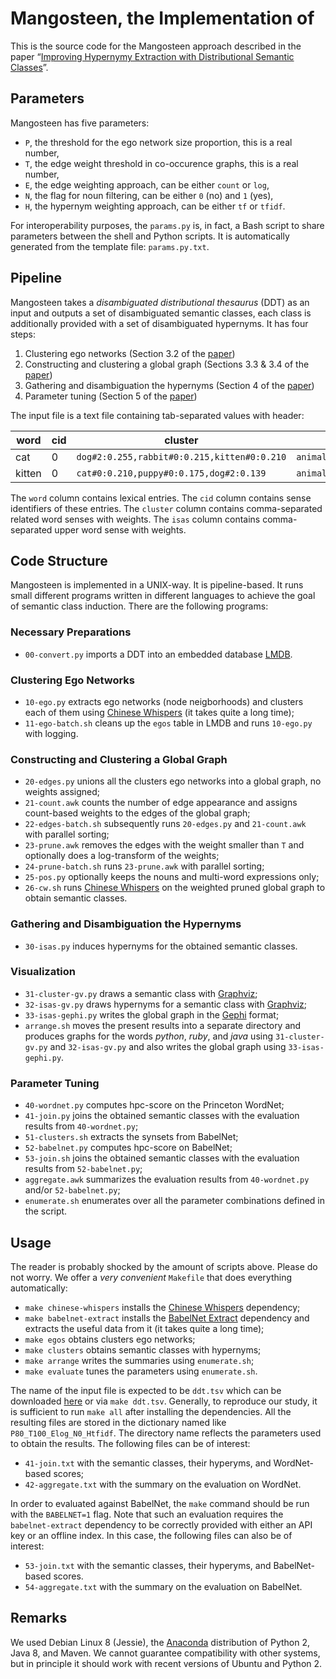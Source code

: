 # Mangosteen, the Implementation of

This is the source code for the Mangosteen approach described in the paper “[Improving Hypernymy Extraction with Distributional Semantic Classes](https://arxiv.org/abs/1711.02918)”.

## Parameters

Mangosteen has five parameters:

* `P`, the threshold for the ego network size proportion, this is a real number,
* `T`, the edge weight threshold in co-occurence graphs, this is a real number,
* `E`, the edge weighting approach, can be either `count` or `log`,
* `N`, the flag for noun filtering, can be either `0` (no) and `1` (yes),
* `H`, the hypernym weighting approach, can be either `tf` or `tfidf`.

For interoperability purposes, the `params.py` is, in fact, a Bash script to share parameters between the shell and Python scripts. It is automatically generated from the template file: `params.py.txt`.

## Pipeline

Mangosteen takes a *disambiguated distributional thesaurus* (DDT) as an input and outputs a set of disambiguated semantic classes, each class is additionally provided with a set of disambiguated hypernyms. It has four steps:

1. Clustering ego networks (Section 3.2 of the [paper])
2. Constructing and clustering a global graph (Sections 3.3 & 3.4 of the [paper])
3. Gathering and disambiguation the hypernyms (Section 4 of the [paper])
4. Parameter tuning (Section 5 of the [paper])

The input file is a text file containing tab-separated values with header:

|word|cid|cluster|isas|
|----|---|-------|----|
|cat|0|`dog#2:0.255,rabbit#0:0.215,kitten#0:0.210`|`animal#0:24.501,wildlife#0:5.885,mammal#0`|
|kitten|0|`cat#0:0.210,puppy#0:0.175,dog#2:0.139`|`animal#0:9.875,wildlife#0:1.774,mammal#0:1.718`|

The `word` column contains lexical entries. The `cid` column contains sense identifiers of these entries. The `cluster` column contains comma-separated related word senses with weights. The `isas` column contains comma-separated upper word sense with weights.

## Code Structure

Mangosteen is implemented in a UNIX-way. It is pipeline-based. It runs small different programs written in different languages to achieve the goal of semantic class induction. There are the following programs:

### Necessary Preparations

* `00-convert.py` imports a DDT into an embedded database [LMDB](https://symas.com/lmdb/).

### Clustering Ego Networks

* `10-ego.py` extracts ego networks (node neigborhoods) and clusters each of them using [Chinese Whispers] (it takes quite a long time);
* `11-ego-batch.sh` cleans up the `egos` table in LMDB and runs `10-ego.py` with logging.

### Constructing and Clustering a Global Graph

* `20-edges.py` unions all the clusters ego networks into a global graph, no weights assigned;
* `21-count.awk` counts the number of edge appearance and assigns count-based weights to the edges of the global graph;
* `22-edges-batch.sh` subsequently runs `20-edges.py` and `21-count.awk` with parallel sorting;
* `23-prune.awk` removes the edges with the weight smaller than `T` and optionally does a log-transform of the weights;
* `24-prune-batch.sh` runs `23-prune.awk` with parallel sorting;
* `25-pos.py` optionally keeps the nouns and multi-word expressions only;
* `26-cw.sh` runs [Chinese Whispers] on the weighted pruned global graph to obtain semantic classes.

### Gathering and Disambiguation the Hypernyms

* `30-isas.py` induces hypernyms for the obtained semantic classes.

### Visualization

* `31-cluster-gv.py` draws a semantic class with [Graphviz](https://www.graphviz.org/);
* `32-isas-gv.py` draws hypernyms for a semantic class with [Graphviz](https://www.graphviz.org/);
* `33-isas-gephi.py` writes the global graph in the [Gephi](https://gephi.org/) format;
* `arrange.sh` moves the present results into a separate directory and produces graphs for the words *python*, *ruby*, and *java* using `31-cluster-gv.py` and `32-isas-gv.py` and also writes the global graph using `33-isas-gephi.py`.

### Parameter Tuning

* `40-wordnet.py` computes hpc-score on the Princeton WordNet;
* `41-join.py` joins the obtained semantic classes with the evaluation results from `40-wordnet.py`;
* `51-clusters.sh` extracts the synsets from BabelNet;
* `52-babelnet.py` computes hpc-score on BabelNet;
* `53-join.sh` joins the obtained semantic classes with the evaluation results from `52-babelnet.py`;
* `aggregate.awk` summarizes the evaluation results from `40-wordnet.py` and/or `52-babelnet.py`;
* `enumerate.sh` enumerates over all the parameter combinations defined in the script.

## Usage

The reader is probably shocked by the amount of scripts above. Please do not worry. We offer a *very convenient* `Makefile` that does everything automatically:

* `make chinese-whispers` installs the [Chinese Whispers](http://github.com/uhh-lt/chinese-whispers) dependency;
* `make babelnet-extract` installs the [BabelNet Extract](https://github.com/nlpub/babelnet-extract) dependency and extracts the useful data from it (it takes quite a long time);
* `make egos` obtains clusters ego networks;
* `make clusters` obtains semantic classes with hypernyms;
* `make arrange` writes the summaries using `enumerate.sh`;
* `make evaluate` tunes the parameters using `enumerate.sh`.

The name of the input file is expected to be `ddt.tsv` which can be downloaded [here](http://panchenko.me/data/joint/ddt/ddt-mwe-45g-8m-thr-agressive2-cw-e0-N200-n200-minsize5-isas-cmb-nopos-closure.csv.gz) or via `make ddt.tsv`. Generally, to reproduce our study, it is sufficient to run `make all` after installing the dependencies. All the resulting files are stored in the dictionary named like `P80_T100_Elog_N0_Htfidf`. The directory name reflects the parameters used to obtain the results. The following files can be of interest:

* `41-join.txt` with the semantic classes, their hyperyms, and WordNet-based scores;
* `42-aggregate.txt` with the summary on the evaluation on WordNet.

In order to evaluated against BabelNet, the `make` command should be run with the `BABELNET=1` flag. Note that such an evaluation requires the `babelnet-extract` dependency to be correctly provided with either an API key or an offline index. In this case, the following files can also be of interest:

* `53-join.txt` with the semantic classes, their hyperyms, and BabelNet-based scores.
* `54-aggregate.txt` with the summary on the evaluation on BabelNet.

## Remarks

We used Debian Linux 8 (Jessie), the [Anaconda](https://www.anaconda.com/download/) distribution of Python 2, Java 8, and Maven. We cannot guarantee compatibility with other systems, but in principle it should work with recent versions of Ubuntu and Python 2.

[paper]: https://arxiv.org/abs/1711.02918
[Chinese Whispers]: (https://github.com/uhh-lt/chinese-whispers)
